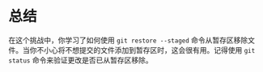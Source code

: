# 总结

在这个挑战中，你学习了如何使用 `git restore --staged` 命令从暂存区移除文件。当你不小心将不想提交的文件添加到暂存区时，这会很有用。记得使用 `git status` 命令来验证更改是否已从暂存区移除。
